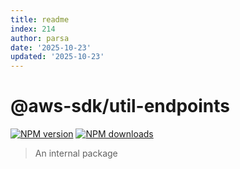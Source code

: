 ```yaml
---
title: readme
index: 214
author: parsa
date: '2025-10-23'
updated: '2025-10-23'
---
```

# @aws-sdk/util-endpoints

[![NPM version](https://img.shields.io/npm/v/@aws-sdk/util-endpoints/latest.svg)](https://www.npmjs.com/package/@aws-sdk/util-endpoints)
[![NPM downloads](https://img.shields.io/npm/dm/@aws-sdk/util-endpoints.svg)](https://www.npmjs.com/package/@aws-sdk/util-endpoints)

> An internal package
